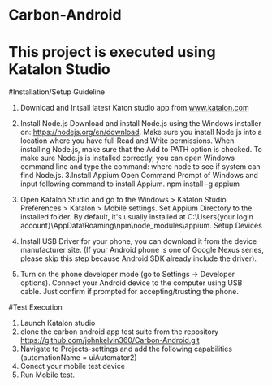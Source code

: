 # Carbon-Android
# This project is executed using Katalon Studio

#Installation/Setup Guideline

1. Download and Intsall latest Katon studio app from www.katalon.com
2. Install Node.js
Download and install Node.js using the Windows installer on: https://nodejs.org/en/download. Make sure you install Node.js into a location where you have full Read and Write permissions.
When installing Node.js, make sure that the Add to PATH option is checked. To make sure Node.js is installed correctly, you can open Windows command line and type the command: where node to see if system can find Node.js.
3.Install Appium
Open Command Prompt of Windows and input following command to install Appium.
npm install -g appium

4. Open Katalon Studio and go to the Windows > Katalon Studio Preferences > Katalon > Mobile settings. Set Appium Directory to the installed folder. By default, it's usually installed at C:\Users\{your login account}\AppData\Roaming\npm\node_modules\appium.
Setup Devices
5. Install USB Driver for your phone, you can download it from the device manufacturer site. (If your Android phone is one of Google Nexus series, please skip this step because Android SDK already include the driver).
6. Turn on the phone developer mode (go to Settings -> Developer options).
Connect your Android device to the computer using USB cable. Just confirm if prompted for accepting/trusting the phone.

#Test Execution

1. Launch Katalon studio
2. clone the carbon android app test suite from the repository https://github.com/johnkelvin360/Carbon-Android.git
3. Navigate to Projects-settings and add the following capabilities (automationName = uiAutomator2)
4. Conect your mobile test device
5. Run Mobile test.
